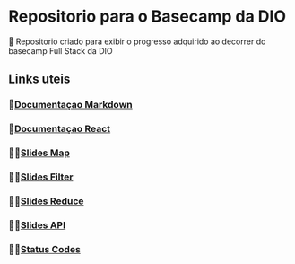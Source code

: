 # Repositorio para o Basecamp da DIO
  📜  Repositorio criado para exibir o progresso adquirido ao decorrer do basecamp Full Stack da DIO


## Links uteis
### 🧬[Documentaçao Markdown](https://www.markdownguide.org/basic-syntax/)
### 🧬[Documentaçao React](https://pt-br.reactjs.org/docs/getting-started.html)
### 👨‍🏫[Slides Map](https://drive.google.com/file/d/1e36EcBtMj-aAOU2K0sk1SxB_gROxizjM/view)
### 👨‍🏫[Slides Filter](https://drive.google.com/file/d/1jh6sq4C7sH37sla_oB-5DcJshyj8QP-e/view)
### 👨‍🏫[Slides Reduce](https://drive.google.com/file/d/1vlOkvUstzKgzaAlEMX7WMTXTNhKVqSZM/view)
### 👨‍🏫[Slides API](https://drive.google.com/file/d/1hMTobff9BRIu-jeSoTzNWoqqrgCjkKWM/view)
### 👨‍💻[Status Codes](https://www.webfx.com/web-development/glossary/http-status-codes/)

